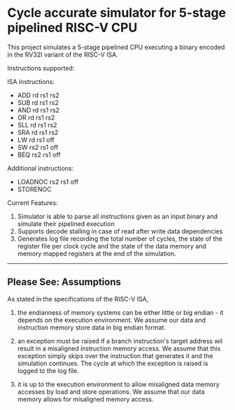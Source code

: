 # Cycle accurate simulator for 5-stage pipelined RISC-V CPU

This project simulates a 5-stage pipelined CPU executing a binary encoded in the RV32I variant of the RISC-V ISA.

Instructions supported:

ISA instructions:

- ADD rd rs1 rs2
- SUB rd rs1 rs2
- AND rd rs1 rs2
- OR rd rs1 rs2
- SLL rd rs1 rs2
- SRA rd rs1 rs2
- LW rd rs1 off
- SW rs2 rs1 off
- BEQ rs2 rs1 off

Additional instructions:

- LOADNOC rs2 rs1 off
- STORENOC

Current Features:

1. Simulator is able to parse all instructions given as an input binary and simulate their pipelined execution
2. Supports decode stalling in case of read after write data dependencies
3. Generates log file recording the total number of cycles, the state of the register file per clock cycle and the state of the data memory and memory mapped registers at the end of the simulation.

<hr>

## Please See: Assumptions

As stated in the specifications of the RISC-V ISA,

1. the endianness of memory systems can be either little or big endian - it depends on the execution environment. We assume our data and instruction memory store data in big endian format.

2. an exception must be raised if a branch instruction's target address wil result in a misaligned instruction memory access. We assume that this exception simply skips over the instruction that generates it and the simulation continues. The cycle at which the exception is raised is logged to the log file.

3. it is up to the execution environment to allow misaligned data memory accesses by load and store operations. We assume that our data memory allows for misaligned memory access.
